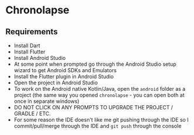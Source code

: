 # Chronolapse

## Requirements

- Install Dart
- Install Flutter
- Install Android Studio
- At some point when prompted go through the Android Studio setup wizard to get Android SDKs and Emulators
- Install the Flutter plugin in Android Studio
- Open the project in Android Studio
- To work on the Android native Kotlin/Java, open the `android` folder as a project (the same way you opened `chronolapse` - you can open both at once in separate windows)
- DO NOT CLICK ON ANY PROMPTS TO UPGRADE THE PROJECT / GRADLE / ETC.
- For some reason the IDE doesn't like me git pushing through the IDE so I commit/pull/merge through the IDE and `git push` through the console